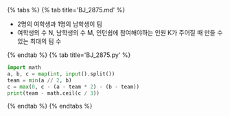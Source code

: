 {% tabs %}
{% tab title='BJ_2875.md' %}

* 2명의 여학생과 1명의 남학생이 팀
* 여학생의 수 N, 남학생의 수 M, 인턴쉽에 참여해야하는 인원 K가 주어질 때 만들 수 있는 최대의 팀 수

{% endtab %}
{% tab title='BJ_2875.py' %}

```py
import math
a, b, c = map(int, input().split())
team = min(a // 2, b)
c = max(0, c - (a - team * 2) - (b - team))
print(team - math.ceil(c / 3))
```

{% endtab %}
{% endtabs %}